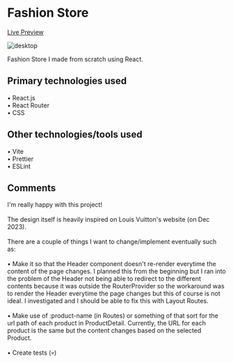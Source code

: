 # Fashion Store

[Live Preview](https://shopping-cart-sepia-eight.vercel.app/)

![desktop](https://github.com/johnnynava/shopping-cart/assets/137064281/bdb1807c-9098-4205-9ba6-9324003914d3)


Fashion Store I made from scratch using React.

## Primary technologies used
• React.js
<br>
• React Router
<br>
• CSS

## Other technologies/tools used
• Vite
<br>
• Prettier
<br>
• ESLint

## Comments

I'm really happy with this project!
<br>
<br>
The design itself is heavily inspired on Louis Vuitton's website (on Dec 2023).
<br>
<br>
There are a couple of things I want to change/implement eventually such as:
<br>
<br>
• Make it so that the Header component doesn't re-render everytime the content of the page changes. I planned this from the beginning but I ran into the problem of the Header not being able to redirect to the different contents because it was outside the RouterProvider so the workaround was to render the Header everytime the page changes but this of course is not ideal. I investigated and I should be able to fix this with Layout Routes.
<br>
<br>
• Make use of :product-name (in Routes) or something of that sort for the url path of each product in ProductDetail. Currently, the URL for each product is the same but the content changes based on the selected Product.
<br>
<br>
• Create tests (💀)
